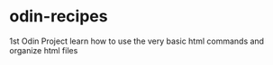 # odin-recipes
1st Odin Project
learn how to use the very basic html commands and organize html files
